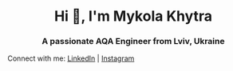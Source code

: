 <h1 align="center">Hi 👋, I'm Mykola Khytra</h1>
<h3 align="center">A passionate AQA Engineer from Lviv, Ukraine</h3>

<span align="left">Connect with me: </span>
<a href="https://linkedin.com/in/mykola-khytra" target="_blank">LinkedIn</a> |
<a href="https://instagram.com/hasselnaurs" target="_blank">Instagram</a>
